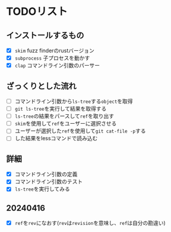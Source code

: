 # TODOリスト

## インストールするもの

- [x] `skim` fuzz finderのrustバージョン
- [x] `subprocess` 子プロセスを動かす
- [x] `clap` コマンドライン引数のパーサー

## ざっくりとした流れ

- [ ] コマンドライン引数から`ls-tree`する`object`を取得
- [ ] `git ls-tree`を実行して結果を取得する
- [ ] `ls-tree`の結果をパースして`ref`を取り出す
- [ ] `skim`を使用して`ref`をユーザーに選択させる
- [ ] ユーザーが選択した`ref`を使用して`git cat-file -p`する
- [ ] した結果をlessコマンドで読み込む

## 詳細

- [x] コマンドライン引数の定義
- [x] コマンドライン引数のテスト
- [x] `ls-tree`を実行してみる

## 20240416

- [x] `ref`を`rev`になおす(`rev`は`revision`を意味し、`ref`は自分の勘違い)
